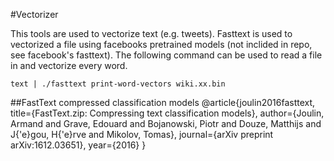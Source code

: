 #Vectorizer

This tools are used to vectorize text (e.g. tweets).
Fasttext is used to vectorized a file using facebooks pretrained models (not inclided in repo, see facebook's fasttext). The following command can be used to read a file in and vectorize every word.

`text | ./fasttext print-word-vectors wiki.xx.bin`

##FastText compressed classification models
    @article{joulin2016fasttext,
    title={FastText.zip: Compressing text classification models},
    author={Joulin, Armand and Grave, Edouard and Bojanowski, Piotr and Douze, Matthijs and J{\'e}gou, H{\'e}rve and Mikolov, Tomas},
    journal={arXiv preprint arXiv:1612.03651},
    year={2016}
    }
